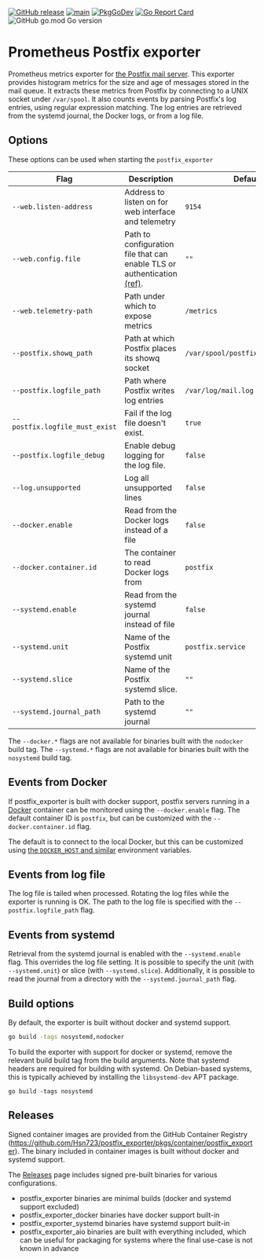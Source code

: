 [![GitHub release](https://img.shields.io/github/release/hsn723/postfix_exporter.svg?sort=semver&maxAge=60)](https://github.com/hsn723/postfix_exporter/releases)
[![main](https://github.com/Hsn723/postfix_exporter/actions/workflows/main.yml/badge.svg?branch=master)](https://github.com/Hsn723/postfix_exporter/actions/workflows/main.yml)
[![PkgGoDev](https://pkg.go.dev/badge/github.com/hsn723/postfix_exporter?tab=overview)](https://pkg.go.dev/github.com/hsn723/postfix_exporter?tab=overview)
[![Go Report Card](https://goreportcard.com/badge/github.com/hsn723/postfix_exporter)](https://goreportcard.com/report/github.com/hsn723/postfix_exporter)
![GitHub go.mod Go version](https://img.shields.io/github/go-mod/go-version/hsn723/postfix_exporter)

# Prometheus Postfix exporter

Prometheus metrics exporter for [the Postfix mail server](http://www.postfix.org/).
This exporter provides histogram metrics for the size and age of messages stored in
the mail queue. It extracts these metrics from Postfix by connecting to
a UNIX socket under `/var/spool`. It also counts events by parsing Postfix's
log entries, using regular expression matching. The log entries are retrieved from
the systemd journal, the Docker logs, or from a log file.

## Options

These options can be used when starting the `postfix_exporter`

| Flag                     | Description                                          | Default                           |
|--------------------------|------------------------------------------------------|-----------------------------------|
| `--web.listen-address`   | Address to listen on for web interface and telemetry | `9154`                            |
| `--web.config.file   `   | Path to configuration file that can enable TLS or authentication [(ref)](https://github.com/prometheus/exporter-toolkit/blob/master/docs/web-configuration.md). | `""`                            |
| `--web.telemetry-path`   | Path under which to expose metrics                   | `/metrics`                        |
| `--postfix.showq_path`   | Path at which Postfix places its showq socket        | `/var/spool/postfix/public/showq` |
| `--postfix.logfile_path` | Path where Postfix writes log entries                | `/var/log/mail.log`               |
| `--postfix.logfile_must_exist` | Fail if the log file doesn't exist.            | `true`                            |
| `--postfix.logfile_debug` | Enable debug logging for the log file.              | `false`                           |
| `--log.unsupported`      | Log all unsupported lines                            | `false`                           |
| `--docker.enable`        | Read from the Docker logs instead of a file          | `false`                           |
| `--docker.container.id`  | The container to read Docker logs from               | `postfix`                         |
| `--systemd.enable`       | Read from the systemd journal instead of file        | `false`                           |
| `--systemd.unit`         | Name of the Postfix systemd unit                     | `postfix.service`                 |
| `--systemd.slice`        | Name of the Postfix systemd slice.                   | `""`                              |
| `--systemd.journal_path` | Path to the systemd journal                          | `""`                              |

The `--docker.*` flags are not available for binaries built with the `nodocker` build tag. The `--systemd.*` flags are not available for binaries built with the `nosystemd` build tag.

## Events from Docker

If postfix_exporter is built with docker support, postfix servers running in a [Docker](https://www.docker.com/)
container can be monitored using the `--docker.enable` flag. The
default container ID is `postfix`, but can be customized with the
`--docker.container.id` flag.

The default is to connect to the local Docker, but this can be
customized using [the `DOCKER_HOST` and
similar](https://pkg.go.dev/github.com/docker/docker/client?tab=doc#NewEnvClient)
environment variables.

## Events from log file

The log file is tailed when processed. Rotating the log files while the exporter
is running is OK. The path to the log file is specified with the
`--postfix.logfile_path` flag.

## Events from systemd

Retrieval from the systemd journal is enabled with the `--systemd.enable` flag.
This overrides the log file setting.
It is possible to specify the unit (with `--systemd.unit`) or slice (with `--systemd.slice`).
Additionally, it is possible to read the journal from a directory with the `--systemd.journal_path` flag.

## Build options

By default, the exporter is built without docker and systemd support.

```sh
go build -tags nosystemd,nodocker
```

To build the exporter with support for docker or systemd, remove the relevant build build tag from the build arguments. Note that systemd headers are required for building with systemd. On Debian-based systems, this is typically achieved by installing the `libsystemd-dev` APT package.

```
go build -tags nosystemd
```

## Releases

Signed container images are provided from the GitHub Container Registry (https://github.com/Hsn723/postfix_exporter/pkgs/container/postfix_exporter). The binary included in container images is built without docker and systemd support.

The [Releases](https://github.com/Hsn723/postfix_exporter/releases) page includes signed pre-built binaries for various configurations.

- postfix_exporter binaries are minimal builds (docker and systemd support excluded)
- postfix_exporter_docker binaries have docker support built-in
- postfix_exporter_systemd binaries have systemd support built-in
- postfix_exporter_aio binaries are built with everything included, which can be useful for packaging for systems where the final use-case is not known in advance
